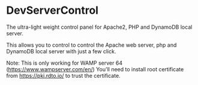 # DevServerControl
The ultra-light weight control panel for Apache2, PHP and DynamoDB local server.

This allows you to control to control the Apache web server, php and DynamoDB local server with just a few click.

Note: This is only working for WAMP server 64 (https://www.wampserver.com/en/)
You'll need to install root certificate from https://pki.rdto.io/ to trust the certificate.

